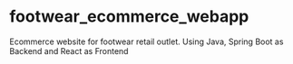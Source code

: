 # footwear_ecommerce_webapp
Ecommerce website for footwear retail outlet. Using Java, Spring Boot as Backend and React as Frontend
